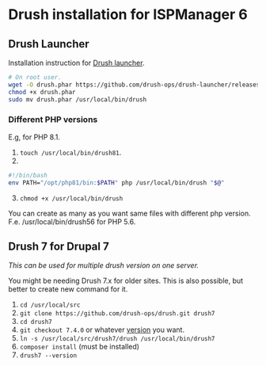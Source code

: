 # Drush installation for ISPManager 6

## Drush Launcher

Installation instruction for [Drush launcher](https://github.com/drush-ops/drush-launcher).

```bash
# On root user.
wget -O drush.phar https://github.com/drush-ops/drush-launcher/releases/download/0.10.1/drush.phar
chmod +x drush.phar
sudo mv drush.phar /usr/local/bin/drush
```

### Different PHP versions

E.g, for PHP 8.1.

1. `touch /usr/local/bin/drush81`.
2. 

```bash
#!/bin/bash
env PATH="/opt/php81/bin:$PATH" php /usr/local/bin/drush "$@"
```

3. `chmod +x /usr/local/bin/drush`

You can create as many as you want same files with different php version. F.e. /usr/local/bin/drush56 for PHP 5.6.

## Drush 7 for Drupal 7

_This can be used for multiple drush version on one server._

You might be needing Drush 7.x for older sites. This is also possible, but better to create new command for it.

1. `cd /usr/local/src`
2. `git clone https://github.com/drush-ops/drush.git drush7`
3. `cd drush7`
4. `git checkout 7.4.0` or whatever [version](https://github.com/drush-ops/drush/tags) you want.
5. `ln -s /usr/local/src/drush7/drush /usr/local/bin/drush7`
6. `composer install` (must be installed)
7. `drush7 --version`

